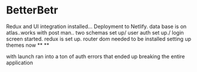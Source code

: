 # BetterBetr

Redux and UI integration installed...
Deployment to Netlify.
data base is on atlas..works with post man..
two schemas set up/ user auth set up./
login screen started.
redux is set up.
router dom needed to be installed
setting up themes now **
**


with launch ran into a ton of auth errors that ended up breaking the entire application

